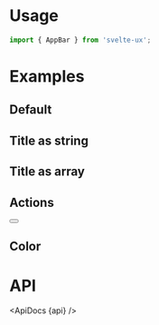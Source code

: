 <script lang="ts">
	import { mdiRefresh } from '@mdi/js';

	import api from '$lib/components/AppBar.svelte?raw&sveld';
  import ApiDocs from '$lib/components/ApiDocs.svelte';

	import AppBar from '$lib/components/AppBar.svelte';
	import Button from '$lib/components/Button.svelte';
	import Preview from '$lib/components/Preview.svelte';
</script>

# Usage

```js
import { AppBar } from 'svelte-ux';
```

# Examples

## Default

<Preview>
	<AppBar />
</Preview>

## Title as string

<Preview>
	<AppBar title="Example" />
</Preview>

## Title as array

<Preview>
	<AppBar title={['One', 'Two', 'Three']} />
</Preview>

## Actions

<Preview>
	<AppBar title="Example">
		<div slot="actions">
			<Button icon={mdiRefresh} class="p-2 hover:bg-white/10" />
		</div>
	</AppBar>
</Preview>

## Color

<Preview>
	<div class="grid gap-2">
		<AppBar title="Example" class="bg-purple-500" />
		<AppBar title="Example" class="bg-white text-black" />
	</div>
</Preview>

# API

<ApiDocs {api} />
